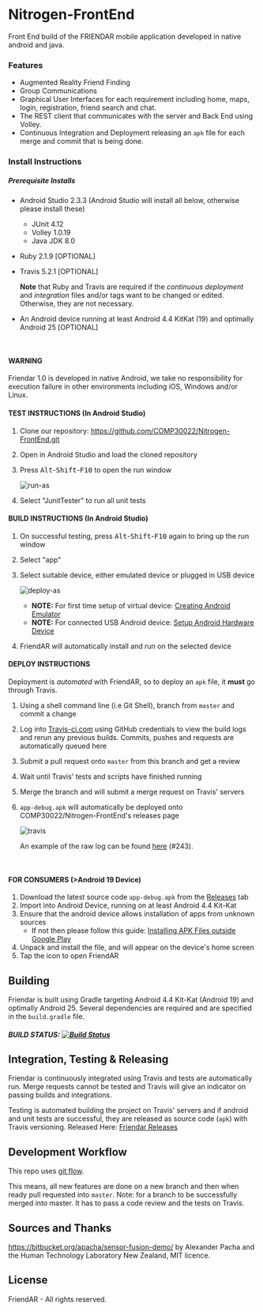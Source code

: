 # Nitrogen-FrontEnd
Front End build of the FRIENDAR mobile application developed in native android and java.

### Features

* Augmented Reality Friend Finding
* Group Communications
* Graphical User Interfaces for each requirement including home, maps, login, registration, friend search and chat.
* The REST client that communicates with the server and Back End using Volley.
* Continuous Integration and Deployment releasing an `apk` file for each merge and commit that is being done.





### Install Instructions

##### Prerequisite Installs

* Android Studio 2.3.3 (Android Studio will install all below, otherwise please install these)

  * JUnit 4.12
  * Volley 1.0.19
  * Java JDK 8.0

* Ruby 2.1.9 [OPTIONAL]

* Travis 5.2.1 [OPTIONAL]

  **Note** that Ruby and Travis are required if the *continuous deployment* and *integration* files and/or tags want to be changed or edited. Otherwise, they are not necessary.

* An Android device running at least Android 4.4 KitKat (19) and optimally Android 25 [OPTIONAL]

  ​

#### WARNING

Friendar 1.0 is developed in native Android, we take no responsibility for execution failure in other environments including iOS, Windows and/or Linux.



#### TEST INSTRUCTIONS (In Android Studio)

1. Clone our repository: https://github.com/COMP30022/Nitrogen-FrontEnd.git

2. Open in Android Studio and load the cloned repository

3. Press <kbd>Alt</kbd>-<kbd>Shift</kbd>-<kbd>F10</kbd> to open the run window

   ![run-as](C:\Users\tinba\Documents\GitHub\Nitrogen-FrontEnd\readme-resources\run-as.png)

4. Select "JunitTester" to run all unit tests

#### BUILD INSTRUCTIONS (In Android Studio)

1. On successful testing, press <kbd>Alt</kbd>-<kbd>Shift</kbd>-<kbd>F10</kbd> again to bring up the run window

2. Select "app"

3. Select suitable device, either emulated device or plugged in USB device

   ![deploy-as](C:\Users\tinba\Documents\GitHub\Nitrogen-FrontEnd\readme-resources\deploy-as.PNG)

   * **NOTE:** For first time setup of virtual device: [Creating Android Emulator](https://www.embarcadero.com/starthere/xe5/mobdevsetup/android/en/creating_an_android_emulator.html)
   * **NOTE:** For connected USB Android device: [Setup Android Hardware Device](https://developer.android.com/studio/run/device.html)

4. FriendAR will automatically install and run on the selected device

#### DEPLOY INSTRUCTIONS

Deployment is *automated* with FriendAR, so to deploy an `apk` file, it **must** go through Travis.

1. Using a shell command line (i.e Git Shell), branch from `master` and commit a change

2. Log into [Travis-ci.com](https://travis-ci.com/COMP30022/Nitrogen-FrontEnd) using GitHub credentials to view the build logs and rerun any previous builds. Commits, pushes and requests are automatically queued here

3. Submit a pull request onto `master` from this branch and get a review

4. Wait until Travis' tests and scripts have finished running

5. Merge the branch and will submit a merge request on Travis' servers

6. `app-debug.apk` will automatically be deployed onto COMP30022/Nitrogen-FrontEnd's releases page

   ![travis](C:\Users\tinba\Documents\GitHub\Nitrogen-FrontEnd\readme-resources\travis.PNG)

   An example of the raw log can be found [here](https://s3.amazonaws.com/archive.travis-ci.com/jobs/94046397/log.txt?AWSAccessKeyId=AKIAIETBFLRWUUPRBPHA&Expires=1507715069&Signature=3tHelKOgL%2FtubdcXak9hQeRNj04%3D) (#243).

   ​

#### FOR CONSUMERS (>Android 19 Device)

1. Download the latest source code `app-debug.apk` from the [Releases](https://github.com/COMP30022/Nitrogen-FrontEnd/releases) tab
2. Import into Android Device, running on at least Android 4.4 Kit-Kat
3. Ensure that the android device allows installation of apps from unknown sources
   * If not then please follow this guide: [Installing APK Files outside Google Play](https://www.cnet.com/au/how-to/how-to-install-apps-outside-of-google-play/)
4. Unpack and install the file, and will appear on the device's home screen
5. Tap the icon to open FriendAR




## Building

Friendar is built using Gradle targeting Android 4.4 Kit-Kat (Android 19) and optimally Android 25. Several dependencies are required and are specified in the `build.gradle` file. 

##### BUILD STATUS: [![Build Status](https://travis-ci.com/COMP30022/Nitrogen-FrontEnd.svg?token=p8yLcFuVj6kMWC4pZF7s&branch=master)](https://travis-ci.com/COMP30022/Nitrogen-FrontEnd)



## Integration, Testing & Releasing

Friendar is continuously integrated using Travis and tests are automatically run. Merge requests cannot be tested and Travis will give an indicator on passing builds and integrations. 

Testing is automated building the project on Travis' servers and if android and unit tests are successful, they are released as source code (`apk`) with Travis versioning. Released Here: [Friendar Releases](https://github.com/COMP30022/Nitrogen-FrontEnd/releases)



## Development Workflow

This repo uses [git flow](http://nvie.com/posts/a-successful-git-branching-model/).

This means, all new features are done on a new branch and then when ready pull requested into `master`. Note: for a branch to be successfully merged into master. It has to pass a code review and the tests on Travis.




## Sources and Thanks

https://bitbucket.org/apacha/sensor-fusion-demo/ by Alexander Pacha and the Human Technology Laboratory New Zealand, MIT licence.




## License

FriendAR - All rights reserved.
